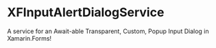 # XFInputAlertDialogService
A service for an Await-able Transparent, Custom, Popup Input Dialog in Xamarin.Forms!
